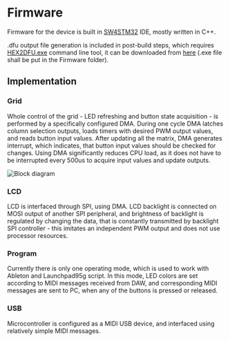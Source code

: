 # Firmware
Firmware for the device is built in [SW4STM32](http://www.openstm32.org/HomePage) IDE, mostly written in C++.

.dfu output file generation is included in post-build steps, which requires [HEX2DFU.exe](https://community.st.com/servlet/JiveServlet/download/146386-1-7472/HEX2DFU_REL001.zip)
command line tool, it can be downloaded from [here](https://community.st.com/thread/37026-dfu-fail-verify-8-byte-align-magic) (.exe file shall be put in the Firmware folder).

## Implementation
### Grid
Whole control of the grid - LED refreshing and button state acquisition - is performed by a specifically configured DMA. During one cycle DMA latches column selection outputs,
loads timers with desired PWM output values, and reads button input values. After updating all the matrix, DMA generates interrupt, which indicates, that button input values
should be checked for changes. Using DMA significantly reduces CPU load, as it does not have to be interrupted every 500us to acquire input values and update outputs.

![Block diagram](https://github.com/zukaitis/midi-grid/blob/master/Images/matrix_control_diagram.png)

### LCD
LCD is interfaced through SPI, using DMA. LCD backlight is connected on MOSI output of another SPI peripheral, and brightness of backlight is regulated by changing the data, that
is constantly transmitted by backlight SPI controller - this imitates an independent PWM output and does not use processor resources.

### Program
Currently there is only one operating mode, which is used to work with Ableton and Launchpad95g script. In this mode, LED colors are set according to MIDI messages received from
DAW, and corresponding MIDI messages are sent to PC, when any of the buttons is pressed or released.

### USB
Microcontroller is configured as a MIDI USB device, and interfaced using relatively simple MIDI messages.